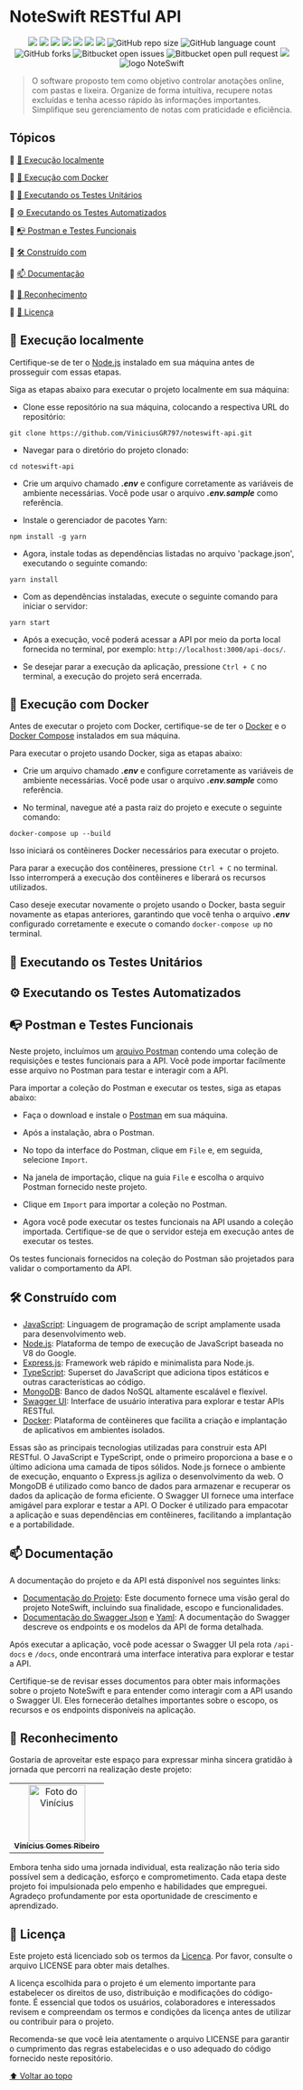 # NoteSwift RESTful API

<div align="center">
  <img src="https://img.shields.io/static/v1?label=javascript&message=language&color=yellow&style=for-the-badge&logo=javascript"/>
  <img src="https://img.shields.io/static/v1?label=node&message=environment&color=orange&style=for-the-badge&logo=node.js"/>  
  <img src="https://img.shields.io/static/v1?label=express&message=framework&color=green&style=for-the-badge&logo=express"/>  
  <img src="https://img.shields.io/static/v1?label=typescript&message=superset&color=blue&style=for-the-badge&logo=typescript"/>
  <img src="https://img.shields.io/static/v1?label=mongodb&message=database&color=green&style=for-the-badge&logo=mongodb"/>
  <img src="https://img.shields.io/static/v1?label=docker&message=container&color=blue&style=for-the-badge&logo=docker"/>
  <img src="http://img.shields.io/static/v1?label=License&message=MIT&color=green&style=for-the-badge"/>
  <img alt="GitHub repo size" src="https://img.shields.io/github/repo-size/ViniciusGR797/noteswift-api?style=for-the-badge">
  <img alt="GitHub language count" src="https://img.shields.io/github/languages/count/ViniciusGR797/noteswift-api?style=for-the-badge">
  <img alt="GitHub forks" src="https://img.shields.io/github/forks/ViniciusGR797/noteswift-api?style=for-the-badge">
  <img alt="Bitbucket open issues" src="https://img.shields.io/bitbucket/issues/ViniciusGR797/noteswift-api?style=for-the-badge">
  <img alt="Bitbucket open pull request" src="https://img.shields.io/bitbucket/pr-raw/ViniciusGR797/noteswift-api?style=for-the-badge">
  <img src="http://img.shields.io/static/v1?label=STATUS&message=Development&color=GREEN&style=for-the-badge"/>
</div>

<div align="center">
  <img src="https://cdn.discordapp.com/attachments/1089358473483006105/1139671477684277309/logo_NoteSwift.png?ex=66106cc6&is=65fdf7c6&hm=bb2b64001c59e09c7455d00750278284279c906131588d866addebcc3b7839cd&" alt="logo NoteSwift">
</div>

> O software proposto tem como objetivo controlar anotações online, com pastas e lixeira. Organize de forma intuitiva, recupere notas excluídas e tenha acesso rápido às informações importantes. Simplifique seu gerenciamento de notas com praticidade e eficiência.

## Tópicos 

:small_blue_diamond: [🏡 Execução localmente](#-execução-localmente)

:small_blue_diamond: [🐳 Execução com Docker](#-execução-com-docker)

:small_blue_diamond: [📃 Executando os Testes Unitários](#-executando-os-testes-unitários)

:small_blue_diamond: [⚙ Executando os Testes Automatizados](#-executando-os-testes-automatizados)

:small_blue_diamond: [📭 Postman e Testes Funcionais](#-postman-e-testes-funcionais)

:small_blue_diamond: [🛠 Construído com](#-construído-com)

:small_blue_diamond: [📫 Documentação](#-documentação)

:small_blue_diamond: [🙌 Reconhecimento](#-reconhecimento)

:small_blue_diamond: [📄 Licença](#-licença)

## 🏡 Execução localmente

Certifique-se de ter o [Node.js](https://nodejs.org/en) instalado em sua máquina antes de prosseguir com essas etapas.

Siga as etapas abaixo para executar o projeto localmente em sua máquina:

* Clone esse repositório na sua máquina, colocando a respectiva URL do repositório:
```
git clone https://github.com/ViniciusGR797/noteswift-api.git
```

* Navegar para o diretório do projeto clonado:
```
cd noteswift-api
```

* Crie um arquivo chamado **_.env_** e configure corretamente as variáveis de ambiente necessárias. Você pode usar o arquivo **_.env.sample_** como referência.

* Instale o gerenciador de pacotes Yarn:
```
npm install -g yarn
```

* Agora, instale todas as dependências listadas no arquivo 'package.json', executando o seguinte comando:
```
yarn install
```

* Com as dependências instaladas, execute o seguinte comando para iniciar o servidor:
```
yarn start
```

* Após a execução, você poderá acessar a API por meio da porta local fornecida no terminal, por exemplo: `http://localhost:3000/api-docs/`.

* Se desejar parar a execução da aplicação, pressione `Ctrl + C` no terminal, a execução do projeto será encerrada.

## 🐳 Execução com Docker

Antes de executar o projeto com Docker, certifique-se de ter o [Docker](https://www.docker.com/get-started) e o [Docker Compose](https://docs.docker.com/compose/install/) instalados em sua máquina. 

Para executar o projeto usando Docker, siga as etapas abaixo:

* Crie um arquivo chamado **_.env_** e configure corretamente as variáveis de ambiente necessárias. Você pode usar o arquivo **_.env.sample_** como referência.

* No terminal, navegue até a pasta raiz do projeto e execute o seguinte comando:
```
docker-compose up --build
```
Isso iniciará os contêineres Docker necessários para executar o projeto.

Para parar a execução dos contêineres, pressione `Ctrl + C` no terminal. Isso interromperá a execução dos contêineres e liberará os recursos utilizados.

Caso deseje executar novamente o projeto usando o Docker, basta seguir novamente as etapas anteriores, garantindo que você tenha o arquivo **_.env_** configurado corretamente e execute o comando `docker-compose up` no terminal.

## 📃 Executando os Testes Unitários

## ⚙ Executando os Testes Automatizados

## 📭 Postman e Testes Funcionais

Neste projeto, incluímos um [arquivo Postman]() contendo uma coleção de requisições e testes funcionais para a API. Você pode importar facilmente esse arquivo no Postman para testar e interagir com a API.

Para importar a coleção do Postman e executar os testes, siga as etapas abaixo:

* Faça o download e instale o [Postman](https://www.postman.com/downloads/) em sua máquina.

* Após a instalação, abra o Postman.

* No topo da interface do Postman, clique em `File` e, em seguida, selecione `Import`.

* Na janela de importação, clique na guia `File` e escolha o arquivo Postman fornecido neste projeto.

* Clique em `Import` para importar a coleção no Postman.

* Agora você pode executar os testes funcionais na API usando a coleção importada. Certifique-se de que o servidor esteja em execução antes de executar os testes.

Os testes funcionais fornecidos na coleção do Postman são projetados para validar o comportamento da API.

## 🛠 Construído com

* [JavaScript](https://developer.mozilla.org/en-US/docs/Web/JavaScript): Linguagem de programação de script amplamente usada para desenvolvimento web.
* [Node.js](https://nodejs.org/en): Plataforma de tempo de execução de JavaScript baseada no V8 do Google.
* [Express.js](https://expressjs.com/): Framework web rápido e minimalista para Node.js.
* [TypeScript](https://www.typescriptlang.org/): Superset do JavaScript que adiciona tipos estáticos e outras características ao código.
* [MongoDB](https://www.mongodb.com/): Banco de dados NoSQL altamente escalável e flexível.
* [Swagger UI](https://swagger.io/tools/swagger-ui/): Interface de usuário interativa para explorar e testar APIs RESTful.
* [Docker](https://www.docker.com/): Plataforma de contêineres que facilita a criação e implantação de aplicativos em ambientes isolados.

Essas são as principais tecnologias utilizadas para construir esta API RESTful. O JavaScript e TypeScript, onde o primeiro proporciona a base e o último adiciona uma camada de tipos sólidos. Node.js fornece o ambiente de execução, enquanto o Express.js agiliza o desenvolvimento da web. O MongoDB é utilizado como banco de dados para armazenar e recuperar os dados da aplicação de forma eficiente. O Swagger UI fornece uma interface amigável para explorar e testar a API. O Docker é utilizado para empacotar a aplicação e suas dependências em contêineres, facilitando a implantação e a portabilidade.

## 📫 Documentação

A documentação do projeto e da API está disponível nos seguintes links:

- [Documentação do Projeto](): Este documento fornece uma visão geral do projeto NoteSwift, incluindo sua finalidade, escopo e funcionalidades.
- [Documentação do Swagger Json](https://github.com/ViniciusGR797/noteswift-api/blob/main/src/swagger/swagger.json) e [Yaml](https://github.com/ViniciusGR797/noteswift-api/blob/main/src/swagger/swagger.yaml): A documentação do Swagger descreve os endpoints e os modelos da API de forma detalhada.

Após executar a aplicação, você pode acessar o Swagger UI pela rota `/api-docs` e `/docs`, onde encontrará uma interface interativa para explorar e testar a API.

Certifique-se de revisar esses documentos para obter mais informações sobre o projeto NoteSwift e para entender como interagir com a API usando o Swagger UI. Eles fornecerão detalhes importantes sobre o escopo, os recursos e os endpoints disponíveis na aplicação.

## 🙌 Reconhecimento

Gostaria de aproveitar este espaço para expressar minha sincera gratidão à jornada que percorri na realização deste projeto:

<div align="center">
  <table>
    <tr>
      <td align="center">
        <a href="https://github.com/ViniciusGR797">
          <img src="https://avatars.githubusercontent.com/u/106624536?v=4" width="100px;" alt="Foto do Vinícius"/><br>
          <sub>
            <b>Vinícius Gomes Ribeiro</b>
          </sub>
        </a>
      </td>
    </tr>
  </table>
</div>

Embora tenha sido uma jornada individual, esta realização não teria sido possível sem a dedicação, esforço e comprometimento. Cada etapa deste projeto foi impulsionada pelo empenho e habilidades que empreguei. Agradeço profundamente por esta oportunidade de crescimento e aprendizado.

## 📝 Licença

Este projeto está licenciado sob os termos da [Licença](LICENSE). Por favor, consulte o arquivo LICENSE para obter mais detalhes.

A licença escolhida para o projeto é um elemento importante para estabelecer os direitos de uso, distribuição e modificações do código-fonte. É essencial que todos os usuários, colaboradores e interessados revisem e compreendam os termos e condições da licença antes de utilizar ou contribuir para o projeto.

Recomenda-se que você leia atentamente o arquivo LICENSE para garantir o cumprimento das regras estabelecidas e o uso adequado do código fornecido neste repositório.

[⬆ Voltar ao topo](#noteswift-restful-api)
